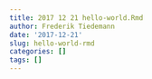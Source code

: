 ```yaml
---
title: 2017 12 21 hello-world.Rmd
author: Frederik Tiedemann
date: '2017-12-21'
slug: hello-world-rmd
categories: []
tags: []
---
```


